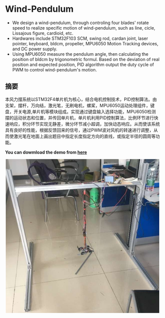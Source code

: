 # Wind-Pendulum

- We design a wind-pendulum, through controling four blades' rotate speed to realize specific motion of wind-pendulum, such as line, cicle, Lissajous figure, cardioid, etc.
- Hardwares include STM32F103 SCM, swing rod, cardan joint, laser pointer, keyboard, bldcm, propeller, MPU6050 Motion Tracking devices, and DC power supply.
- Using MPU6050 measure the pendulum angle, then calculating the position of bldcm by trigonometric formul. Based on the deviation of real position and expected position, PID algorithm output the duty cycle of PWM to control wind-pendulum's motion.

## 摘要
   本风力摆系统以STM32F4单片机为核心，结合电机控制技术，PID控制算法。由支架，摆杆，万向结，激光笔，无刷电机，螺桨，MPU6050运动处理组件，键盘，开关电源,单片机等模块组成。实现通过键盘输入选择功能，MPU6050检测摆的运动状态和位置，并传回单片机，单片机利用PID控制算法，比例环节进行快速响应，积分环节实现无静差，微分环节减小超调，加快动态响应。从而使该系统具有良好的性能，根据反馈回来的信号，通过PWM波对风机的转速进行调整，从而使激光笔在地面上画出题目中指定长度指定方向的直线，或指定半径的圆周等功能。

**You can dowmload the demo from [here](https://github.com/PrideLee/Wind-Pendulum/blob/master/demo.mp4)**
<div align=center><img width="500" height="500" src="https://github.com/PrideLee/Wind-Pendulum/blob/master/wind_pendulum_cover.png"/></div>


